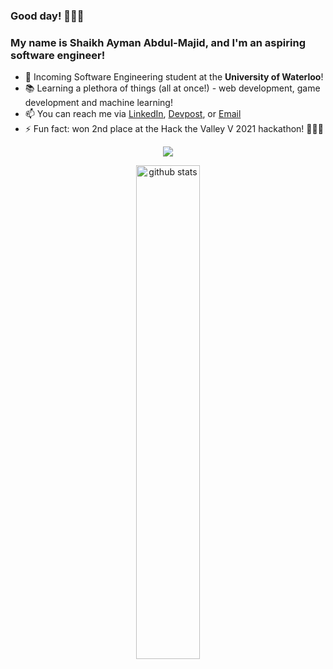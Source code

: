 ### Good day! 👋👋👋

<!-- 
**sabdulmajid/sabdulmajid** is a ✨ _special_ ✨ repository because its `README.md` (this file) appears on your GitHub profile.
-->
### My name is Shaikh Ayman Abdul-Majid, and I'm an aspiring software engineer!

- 💪 Incoming Software Engineering student at the <b>University of Waterloo</b>!
- 📚 Learning a plethora of things (all at once!) - web development, game development and machine learning!
- 📫 You can reach me via [LinkedIn](https://linkedin.com/in/sabdulmajid), [Devpost](https://devpost.com/sabdulmajid), or [Email](mailto:aymanwebsite@outlook.com)
- ⚡ Fun fact: won 2nd place at the Hack the Valley V 2021 hackathon! 🍁🍁🍁

<p align="center">
  <img src="https://github-readme-stats.vercel.app/api/top-langs/?username=sabdulmajid&layout=center">
</p>

<p align="center">
  <img src="https://github-readme-stats.vercel.app/api?username=sabdulmajid&&show_icons=true&title_color=eeeeee&icon_color=bb2acf&text_color=daf7dc&bg_color=151515" alt="github stats" width="45%">
</p>

